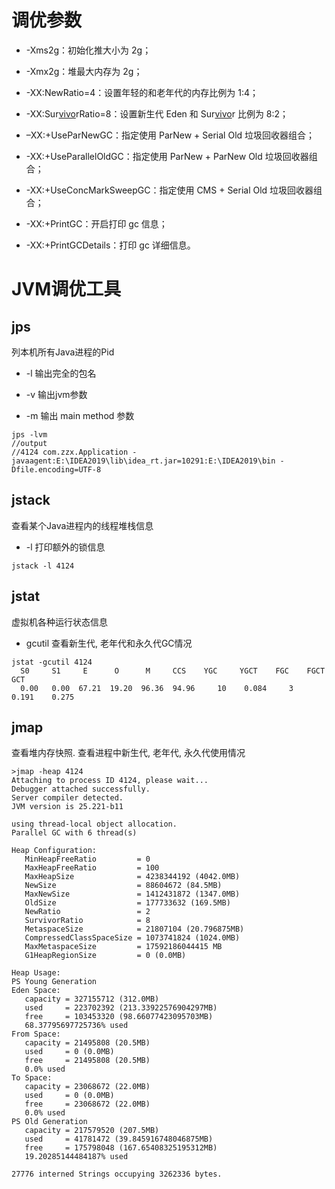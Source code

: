 # 调优参数

- -Xms2g：初始化推大小为 2g； 

- -Xmx2g：堆最大内存为 2g； 

- -XX:NewRatio=4：设置年轻的和老年代的内存比例为 1:4； 

- -XX:Sur[vivo]()rRatio=8：设置新生代 Eden 和 Sur[vivo]()r 比例为 8:2； 

- –XX:+UseParNewGC：指定使用 ParNew + Serial Old 垃圾回收器组合； 

- -XX:+UseParallelOldGC：指定使用 ParNew + ParNew Old 垃圾回收器组合； 

- -XX:+UseConcMarkSweepGC：指定使用 CMS + Serial Old 垃圾回收器组合； 

- -XX:+PrintGC：开启打印 gc 信息； 

- -XX:+PrintGCDetails：打印 gc 详细信息。

# JVM调优工具

## jps

列本机所有Java进程的Pid

- -l 输出完全的包名
- -v 输出jvm参数

- -m 输出 main method 参数

```
jps -lvm
//output
//4124 com.zzx.Application -javaagent:E:\IDEA2019\lib\idea_rt.jar=10291:E:\IDEA2019\bin -Dfile.encoding=UTF-8
```

## jstack

查看某个Java进程内的线程堆栈信息

- -l 打印额外的锁信息

```
jstack -l 4124
```

## jstat

虚拟机各种运行状态信息

- gcutil 查看新生代, 老年代和永久代GC情况

```
jstat -gcutil 4124
  S0     S1     E      O      M     CCS    YGC     YGCT    FGC    FGCT     GCT
  0.00   0.00  67.21  19.20  96.36  94.96     10    0.084     3    0.191    0.275
```

## jmap

查看堆内存快照. 查看进程中新生代, 老年代, 永久代使用情况

```
>jmap -heap 4124
Attaching to process ID 4124, please wait...
Debugger attached successfully.
Server compiler detected.
JVM version is 25.221-b11

using thread-local object allocation.
Parallel GC with 6 thread(s)

Heap Configuration:
   MinHeapFreeRatio         = 0
   MaxHeapFreeRatio         = 100
   MaxHeapSize              = 4238344192 (4042.0MB)
   NewSize                  = 88604672 (84.5MB)
   MaxNewSize               = 1412431872 (1347.0MB)
   OldSize                  = 177733632 (169.5MB)
   NewRatio                 = 2
   SurvivorRatio            = 8
   MetaspaceSize            = 21807104 (20.796875MB)
   CompressedClassSpaceSize = 1073741824 (1024.0MB)
   MaxMetaspaceSize         = 17592186044415 MB
   G1HeapRegionSize         = 0 (0.0MB)

Heap Usage:
PS Young Generation
Eden Space:
   capacity = 327155712 (312.0MB)
   used     = 223702392 (213.33922576904297MB)
   free     = 103453320 (98.66077423095703MB)
   68.37795697725736% used
From Space:
   capacity = 21495808 (20.5MB)
   used     = 0 (0.0MB)
   free     = 21495808 (20.5MB)
   0.0% used
To Space:
   capacity = 23068672 (22.0MB)
   used     = 0 (0.0MB)
   free     = 23068672 (22.0MB)
   0.0% used
PS Old Generation
   capacity = 217579520 (207.5MB)
   used     = 41781472 (39.845916748046875MB)
   free     = 175798048 (167.65408325195312MB)
   19.20285144484187% used

27776 interned Strings occupying 3262336 bytes.
```

